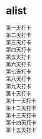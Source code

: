 # alist 
第一天打卡 <br/>
第二天打卡 <br/>
第三天打卡 <br/>
第四天打卡 <br/>
第五天打卡 <br/>
第六天打卡 <br/>
第七天打卡 <br/>
第八天打卡 <br/>
第九天打卡 <br/>
第十天打卡 <br/>
第十一天打卡 <br/>
第十二天打卡 <br/>
第十三天打卡 <br/>
第十四天打卡 <br/>
第十五天打卡 <br/>

